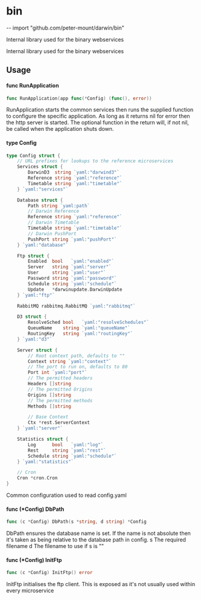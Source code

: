 # bin
--
    import "github.com/peter-mount/darwin/bin"

Internal library used for the binary webservices

Internal library used for the binary webservices

## Usage

#### func  RunApplication

```go
func RunApplication(app func(*Config) (func(), error))
```
RunApplication starts the common services then runs the supplied function to
configure the specific application. As long as it returns nil for error then the
http server is started. The optional function in the return will, if not nil, be
called when the application shuts down.

#### type Config

```go
type Config struct {
	// URL prefixes for lookups to the reference microservices
	Services struct {
		DarwinD3  string `yaml:"darwind3"`
		Reference string `yaml:"reference"`
		Timetable string `yaml:"timetable"`
	} `yaml:"services"`

	Database struct {
		Path string `yaml:path`
		// Darwin Reference
		Reference string `yaml:"reference"`
		// Darwin Timetable
		Timetable string `yaml:"timetable"`
		// Darwin PushPort
		PushPort string `yaml:"pushPort"`
	} `yaml:"database"`

	Ftp struct {
		Enabled  bool   `yaml:"enabled"`
		Server   string `yaml:"server"`
		User     string `yaml:"user"`
		Password string `yaml:"password"`
		Schedule string `yaml:"schedule"`
		Update   *darwinupdate.DarwinUpdate
	} `yaml:"ftp"`

	RabbitMQ rabbitmq.RabbitMQ `yaml:"rabbitmq"`

	D3 struct {
		ResolveSched bool   `yaml:"resolveSchedules"`
		QueueName    string `yaml:"queueName"`
		RoutingKey   string `yaml:"routingKey"`
	} `yaml:"d3"`

	Server struct {
		// Root context path, defaults to ""
		Context string `yaml:"context"`
		// The port to run on, defaults to 80
		Port int `yaml:"port"`
		// The permitted headers
		Headers []string
		// The permitted Origins
		Origins []string
		// The permitted methods
		Methods []string

		// Base Context
		Ctx *rest.ServerContext
	} `yaml:"server"`

	Statistics struct {
		Log      bool   `yaml:"log"`
		Rest     string `yaml:"rest"`
		Schedule string `yaml:"schedule"`
	} `yaml:"statistics"`

	// Cron
	Cron *cron.Cron
}
```

Common configuration used to read config.yaml

#### func (*Config) DbPath

```go
func (c *Config) DbPath(s *string, d string) *Config
```
DbPath ensures the database name is set. If the name is not absolute then it's
taken as being relative to the database path in config. s The required filename
d The filename to use if s is ""

#### func (*Config) InitFtp

```go
func (c *Config) InitFtp() error
```
InitFtp initialises the ftp client. This is exposed as it's not usually used
within every microservice
